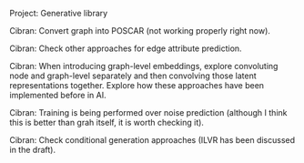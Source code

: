 Project: Generative library

Cibran: Convert graph into POSCAR (not working properly right now).

Cibran: Check other approaches for edge attribute prediction.

Cibran: When introducing graph-level embeddings, explore convoluting node and graph-level separately and then convolving those latent representations together. Explore how these approaches have been implemented before in AI.

Cibran: Training is being performed over noise prediction (although I think this is better than grah itself, it is worth checking it).

Cibran: Check conditional generation approaches (ILVR has been discussed in the draft).